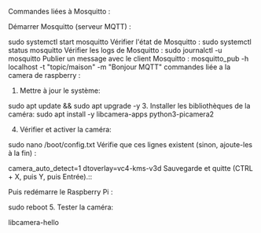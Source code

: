 Commandes liées à Mosquitto :


Démarrer Mosquitto (serveur MQTT) :

sudo systemctl start mosquitto
Vérifier l'état de Mosquitto :
sudo systemctl status mosquitto
Vérifier les logs de Mosquitto :
sudo journalctl -u mosquitto
Publier un message avec le client Mosquitto :
mosquitto_pub -h localhost -t "topic/maison" -m "Bonjour MQTT"
commandes liée a la camera de raspberry :
1. Mettre à jour le système:
   
 sudo apt update && sudo apt upgrade -y
3. Installer les bibliothèques de la caméra:
sudo apt install -y libcamera-apps python3-picamera2

4. Vérifier et activer la caméra:

sudo nano /boot/config.txt
Vérifie que ces lignes existent (sinon, ajoute-les à la fin) :

camera_auto_detect=1
dtoverlay=vc4-kms-v3d
Sauvegarde et quitte (CTRL + X, puis Y, puis Entrée).::

Puis redémarre le Raspberry Pi :

sudo reboot
5. Tester la caméra: 

libcamera-hello


